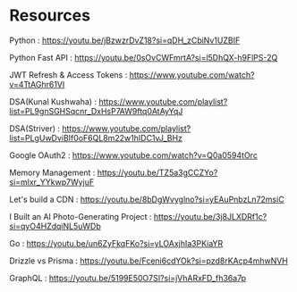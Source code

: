 # Resources


Python : https://youtu.be/jBzwzrDvZ18?si=qDH_zCbiNv1UZBIF

Python Fast API : https://youtu.be/0sOvCWFmrtA?si=l5DhQX-h9FlPS-2Q

JWT Refresh & Access Tokens : https://www.youtube.com/watch?v=4TtAGhr61VI

DSA(Kunal Kushwaha) : https://www.youtube.com/playlist?list=PL9gnSGHSqcnr_DxHsP7AW9ftq0AtAyYqJ

DSA(Striver) : https://www.youtube.com/playlist?list=PLgUwDviBIf0oF6QL8m22w1hIDC1vJ_BHz

Google OAuth2 : https://www.youtube.com/watch?v=Q0a0594tOrc

Memory Management : https://youtu.be/TZ5a3gCCZYo?si=mlxr_YYkwp7WyjuF

Let's build a CDN : https://youtu.be/8bDgWvyglno?si=yEAuPnbzLn72msiC

I Built an AI Photo-Generating Project : https://youtu.be/3j8JLXDRf1c?si=qyO4HZdqiNL5uWDb

Go : https://youtu.be/un6ZyFkqFKo?si=yLOAxjhIa3PKiaYR

Drizzle vs Prisma : https://youtu.be/Fceni6cdYOk?si=pzd8rKAcp4mhwNVH

GraphQL : https://youtu.be/5199E50O7SI?si=jVhARxFD_fh36a7p
